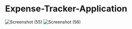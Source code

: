 # Expense-Tracker-Application
![Screenshot (55)](https://github.com/vishakhazatke/Expense-Tracker-Application/assets/124386400/7b3a34ee-3ec0-416c-8bbe-97b4e4f4dd46)
![Screenshot (56)](https://github.com/vishakhazatke/Expense-Tracker-Application/assets/124386400/34279529-1d71-40ae-a9df-9113d3b2c911)
